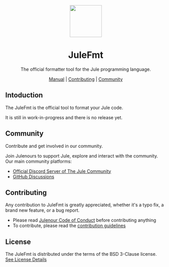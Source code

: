 <div align="center">
<p>
    <img width="100" src="https://raw.githubusercontent.com/julelang/resources/master/jule_icon.svg?sanitize=true">
</p>
<h1>JuleFmt</h1>

The official formatter tool for the Jule programming language.

[Manual](https://manual.jule.dev/tools/julefmt) |
[Contributing](./CONTRIBUTING.md) |
[Community](https://jule.dev/community)

</strong>

</div>

## Intoduction

The JuleFmt is the official tool to format your Jule code.

It is still in work-in-progress and there is no release yet.


## Community

Contribute and get involved in our community.

Join Julenours to support Jule, explore and interact with the community.\
Our main community platforms:

- [Official Discord Server of The Jule Community](https://discord.gg/XNSUUDuGGQ)
- [GitHub Discussions](https://github.com/jule-lang/jule/discussions)

## Contributing

Any contribution to JuleFmt is greatly appreciated, whether it's a typo fix, a brand new feature, or a bug report.

- Please read [Julenour Code of Conduct](https://jule.dev/code-of-conduct) before contributing anything
- To contribute, please read the [contribution guidelines](./CONTRIBUTING.md)

## License

The JuleFmt is distributed under the terms of the BSD 3-Clause license. <br>
[See License Details](./LICENSE)

